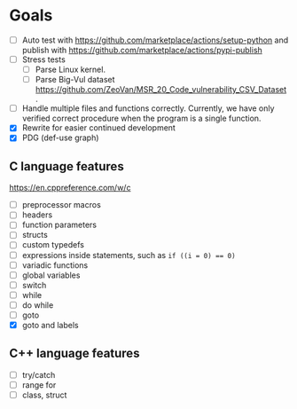 # Goals

* [ ] Auto test with https://github.com/marketplace/actions/setup-python and publish with https://github.com/marketplace/actions/pypi-publish
* [ ] Stress tests
    * [ ] Parse Linux kernel.
    * [ ] Parse Big-Vul dataset https://github.com/ZeoVan/MSR_20_Code_vulnerability_CSV_Dataset.
* [ ] Handle multiple files and functions correctly. Currently, we have only verified correct procedure when the program is a single function.
* [x] Rewrite for easier continued development
* [x] PDG (def-use graph)

## C language features

https://en.cppreference.com/w/c

* [ ] preprocessor macros
* [ ] headers
* [ ] function parameters
* [ ] structs
* [ ] custom typedefs
* [ ] expressions inside statements, such as `if ((i = 0) == 0)`
* [ ] variadic functions
* [ ] global variables
* [ ] switch
* [ ] while
* [ ] do while
* [ ] goto
* [x] goto and labels

## C++ language features

* [ ] try/catch
* [ ] range for
* [ ] class, struct
